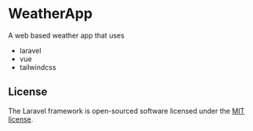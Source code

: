# WeatherApp
A web based weather app that uses
- laravel
- vue
- tailwindcss

## License

The Laravel framework is open-sourced software licensed under the [MIT license](https://opensource.org/licenses/MIT).
